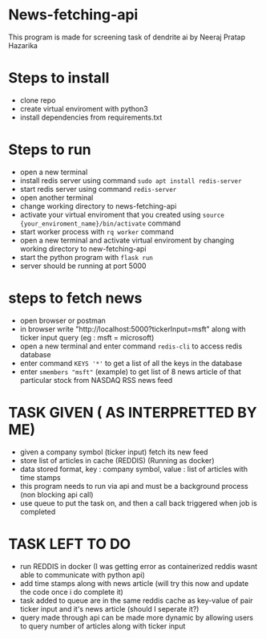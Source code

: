# News-fetching-api

This program is made for screening task of dendrite ai by Neeraj Pratap Hazarika

# Steps to install

- clone repo
- create virtual enviroment with python3
- install dependencies from requirements.txt

# Steps to run

- open a new terminal 
- install redis server using command `sudo apt install redis-server`
- start redis server using command `redis-server`
- open another terminal
- change working directory to news-fetching-api
- activate your virtual enviroment that you created using `source {your_enviroment_name}/bin/activate` command
- start worker process with `rq worker` command
- open a new terminal and activate virtual enviroment by changing working directory to new-fetching-api
- start the python program with `flask run`
- server should be running at port 5000

# steps to fetch news

- open browser or postman
- in browser write "http://localhost:5000?tickerInput=msft" along with ticker input query (eg : msft = microsoft)
- open a new terminal and enter command `redis-cli` to access redis database
- enter command `KEYS '*'` to get a list of all the keys in the database
- enter `smembers "msft"` (example) to get list of 8 news article of that particular stock from NASDAQ RSS news feed

# TASK GIVEN ( AS INTERPRETTED BY ME)

- given a company symbol (ticker input) fetch its new feed
- store list of articles in cache (REDDIS) (Running as docker)
- data stored format, key : company symbol, value : list of articles with time stamps
- this program needs to run via api and must be a background process (non blocking api call)
- use queue to put the task on, and then a call back triggered when job is completed

# TASK LEFT TO DO

- run REDDIS in docker (I was getting error as containerized reddis wasnt able to communicate with python api)
- add time stamps along with news article (will try this now and update the code once i do complete it)
- task added to queue are in the same reddis cache as key-value of pair ticker input and it's news article (should I seperate it?)
- query made through api can be made more dynamic by allowing users to query number of articles along with ticker input
